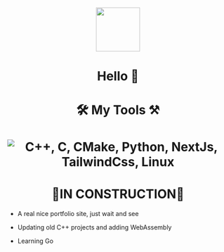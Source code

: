 <h1 align="center">
  <img src="https://media.tenor.com/YoQxbw2B0V4AAAAC/annoying-dog-deltarune-deltarune.gif" width="100" height="100"/>
  
</h1>
  
<h1 align="center">Hello 👋</h1>



<!--
**DrKodak/DrKodak** is a ✨ _special_ ✨ repository because its `README.md` (this file) appears on your GitHub profile.

Here are some ideas to get you started:

- 🔭 I’m currently working on ...
- 🌱 I’m currently learning ...
- 👯 I’m looking to collaborate on ...
- 🤔 I’m looking for help with ...
- 💬 Ask me about ...
- 📫 How to reach me: ...
- 😄 Pronouns: ...
- ⚡ Fun fact: ...
-->
  
  <h1 align="center">
    🛠️ My Tools ⚒️
  </h1> 
  <h1 align="center">
    <img src="https://skillicons.dev/icons?i=cpp,c,cmake,py,nextjs,tailwindcss,linux" alt="C++, C, CMake, Python, NextJs, TailwindCss, Linux" />
  </h1>
  
  <h1 align="center">🚧IN CONSTRUCTION🚧</h1>
 
 * A real nice portfolio site, just wait and see
 
 * Updating old C++ projects and adding WebAssembly
 
 * Learning Go
